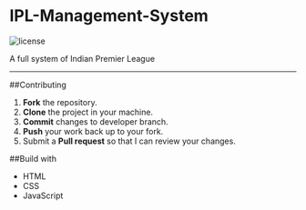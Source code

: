 # IPL-Management-System
<img src="https://img.shields.io/badge/License-MIT-red.svg" alt="license"/></a>

A full system of Indian Premier League

---

##Contributing
1. **Fork** the repository.
2. **Clone** the project in your machine.
3. **Commit** changes to developer branch.
4. **Push** your work back up to your fork.
5. Submit a **Pull request** so that I can review your changes.


##Build with 
* HTML
* CSS
* JavaScript